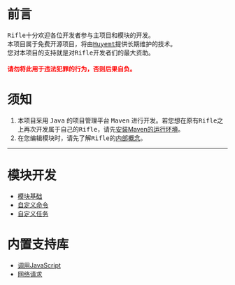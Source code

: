 # 前言
<kbd>Rifle</kbd>十分欢迎各位开发者参与主项目和模块的开发。
<br>
本项目属于免费开源项目，将由<kbd>[Huyemt](http://github.com/Huyemt)</kbd>提供长期维护的技术。
<br>
您对本项目的支持就是对<kbd>Rifle</kbd>开发者们的最大资助。
<br><br>
<strong style="color:red">请勿将此用于违法犯罪的行为，否则后果自负。</strong>
# 须知
1. 本项目采用 <kbd>Java</kbd> 的项目管理平台 <kbd>Maven</kbd> 进行开发。若您想在原有<kbd>Rifle</kbd>之上再次开发属于自己的<kbd>Rifle</kbd>，请先[安装Maven的运行环境](https://www.runoob.com/maven/maven-setup.html)。
2. 在您编辑模块时，请先了解<kbd>Rifle</kbd>的[内部概念](rifle_flow.md)。
***
# 模块开发
* [模块基础](develop/Module.md)
* [自定义命令](develop/Command.md)
* [自定义任务](develop/Task.md)
# 内置支持库
* [调用JavaScript](lib/JavaScript4J.md)
* [网络请求](https://github.com/Huyemt/Http4J/blob/main/docs/chinese/develop.md)
